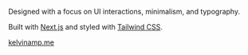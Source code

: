 Designed with a focus on UI interactions, minimalism, and typography.

Built with [Next.js](https://beta.nextjs.org/docs) and styled with [Tailwind CSS](https://tailwindcss.com/).

[kelvinamp.me](https://kelvinamp.me)
